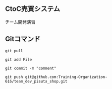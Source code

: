 ## CtoC売買システム
チーム開発演習

## Gitコマンド
```git
git pull
```

```git
git add File
```

```git
git commit -m "comment"
```

```git
git push git@github.com:Training-Organization-616/team_dev_pisuta_shop.git
```
